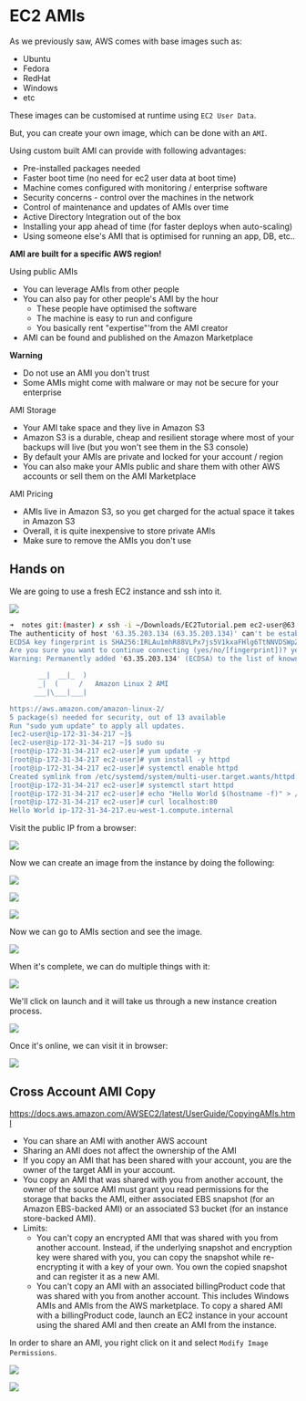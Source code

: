 # EC2 AMIs

As we previously saw, AWS comes with base images such as:
- Ubuntu
- Fedora
- RedHat
- Windows
- etc

These images can be customised at runtime using `EC2 User Data`.

But, you can create your own image, which can be done with an `AMI`.

Using custom built AMI can provide with following advantages:
- Pre-installed packages needed
- Faster boot time (no need for ec2 user data at boot time)
- Machine comes configured with monitoring / enterprise software
- Security concerns - control over the machines in the network
- Control of maintenance and updates of AMIs over time
- Active Directory Integration out of the box
- Installing your app ahead of time (for faster deploys when auto-scaling)
- Using someone else's AMI that is optimised for running an app, DB, etc..

**AMI are built for a specific AWS region!**

Using public AMIs
- You can leverage AMIs from other people
- You can also pay for other people's AMI by the hour
    - These people have optimised the software
    - The machine is easy to run and configure
    - You basically rent "expertise"'from the AMI creator
- AMI can be found and published on the Amazon Marketplace

**Warning**
- Do not use an AMI you don't trust
- Some AMIs might come with malware or may not be secure for your enterprise

AMI Storage
- Your AMI take space and they live in Amazon S3
- Amazon S3 is a durable, cheap and resilient storage where most of your backups will live (but you won't see them in the S3 console)
- By default your AMIs are private and locked for your account / region
- You can also make your AMIs public and share them with other AWS accounts or sell them on the AMI Marketplace

AMI Pricing
- AMIs live in Amazon S3, so you get charged for the actual space it takes in Amazon S3
- Overall, it is quite inexpensive to store private AMIs
- Make sure to remove the AMIs you don't use

## Hands on

We are going to use a fresh EC2 instance and ssh into it.

![](../../../images/2019-11-22-13-02-45.png)

```bash
➜  notes git:(master) ✗ ssh -i ~/Downloads/EC2Tutorial.pem ec2-user@63.35.203.134
The authenticity of host '63.35.203.134 (63.35.203.134)' can't be established.
ECDSA key fingerprint is SHA256:IRLAu1mhR88VLPx7js5V1kxaFHlg6TtNNVDSWpZKz5c.
Are you sure you want to continue connecting (yes/no/[fingerprint])? yes
Warning: Permanently added '63.35.203.134' (ECDSA) to the list of known hosts.

       __|  __|_  )
       _|  (     /   Amazon Linux 2 AMI
      ___|\___|___|

https://aws.amazon.com/amazon-linux-2/
5 package(s) needed for security, out of 13 available
Run "sudo yum update" to apply all updates.
[ec2-user@ip-172-31-34-217 ~]$ 
[ec2-user@ip-172-31-34-217 ~]$ sudo su
[root@ip-172-31-34-217 ec2-user]# yum update -y
[root@ip-172-31-34-217 ec2-user]# yum install -y httpd
[root@ip-172-31-34-217 ec2-user]# systemctl enable httpd
Created symlink from /etc/systemd/system/multi-user.target.wants/httpd.service to /usr/lib/systemd/system/httpd.service.
[root@ip-172-31-34-217 ec2-user]# systemctl start httpd
[root@ip-172-31-34-217 ec2-user]# echo "Hello World $(hostname -f)" > /var/www/html/index.html
[root@ip-172-31-34-217 ec2-user]# curl localhost:80
Hello World ip-172-31-34-217.eu-west-1.compute.internal
```

Visit the public IP from a browser:

![](../../../images/2019-11-22-13-06-41.png)

Now we can create an image from the instance by doing the following:

![](../../../images/2019-11-22-13-07-31.png)

![](../../../images/2019-11-22-13-08-29.png)

![](../../../images/2019-11-22-13-08-47.png)

Now we can go to AMIs section and see the image.

![](../../../images/2019-11-22-13-09-36.png)

When it's complete, we can do multiple things with it:

![](../../../images/2019-11-22-13-10-24.png)


We'll click on launch and it will take us through a new instance creation process.

![](../../../images/2019-11-22-13-11-58.png)

Once it's online, we can visit it in browser:

![](../../../images/2019-11-22-13-12-41.png)

## Cross Account AMI Copy

https://docs.aws.amazon.com/AWSEC2/latest/UserGuide/CopyingAMIs.html

- You can share an AMI with another AWS account
- Sharing an AMI does not affect the ownership of the AMI
- If you copy an AMI that has been shared with your account, you are the owner of the target AMI in your account.
- You copy an AMI that was shared with you from another account, the owner of the source AMI must grant you read permissions for the storage that backs the AMI, either associated EBS snapshot (for an Amazon EBS-backed AMI) or an associated S3 bucket (for an instance store-backed AMI).
- Limits:
    - You can't copy an encrypted AMI that was shared with you from another account. Instead, if the underlying snapshot and encryption key were shared with you, you can copy the snapshot while re-encrypting it with a key of your own. You own the copied snapshot and can register it as a new AMI.
    - You can't copy an AMI with an associated billingProduct code that was shared with you from another account. This includes Windows AMIs and AMIs from the AWS marketplace. To copy a shared AMI with a billingProduct code, launch an EC2 instance in your account using the shared AMI and then create an AMI from the instance.

In order to share an AMI, you right click on it and select `Modify Image Permissions`.

![](../../../images/2019-11-22-13-22-11.png)

![](../../../images/2019-11-22-13-22-43.png)